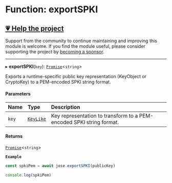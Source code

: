 # Function: exportSPKI

## [💗 Help the project](https://github.com/sponsors/panva)

Support from the community to continue maintaining and improving this module is welcome. If you find the module useful, please consider supporting the project by [becoming a sponsor](https://github.com/sponsors/panva).

---

▸ **exportSPKI**(`key`): [`Promise`]( https://developer.mozilla.org/en-US/docs/Web/JavaScript/Reference/Global_Objects/Promise )\<`string`\>

Exports a runtime-specific public key representation (KeyObject or CryptoKey) to a PEM-encoded
SPKI string format.

#### Parameters

| Name | Type | Description |
| :------ | :------ | :------ |
| `key` | [`KeyLike`](../types/types.KeyLike.md) | Key representation to transform to a PEM-encoded SPKI string format. |

#### Returns

[`Promise`]( https://developer.mozilla.org/en-US/docs/Web/JavaScript/Reference/Global_Objects/Promise )\<`string`\>

**`Example`**

```js
const spkiPem = await jose.exportSPKI(publicKey)

console.log(spkiPem)
```
